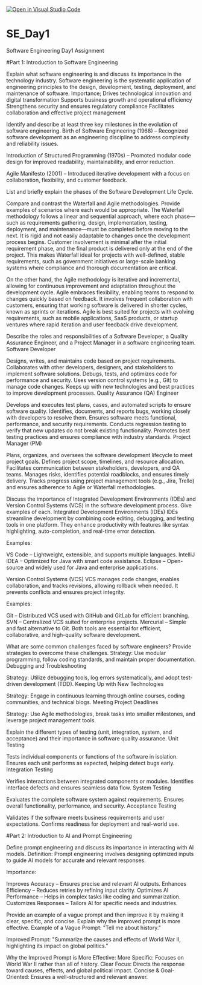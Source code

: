 [![Open in Visual Studio Code](https://classroom.github.com/assets/open-in-vscode-2e0aaae1b6195c2367325f4f02e2d04e9abb55f0b24a779b69b11b9e10269abc.svg)](https://classroom.github.com/online_ide?assignment_repo_id=18434465&assignment_repo_type=AssignmentRepo)
# SE_Day1
Software Engineering Day1 Assignment

#Part 1: Introduction to Software Engineering

Explain what software engineering is and discuss its importance in the technology industry.
 Software engineering is the systematic application of engineering principles to the design, development, testing, deployment, and maintenance of software.
 Importance;
Drives technological innovation and digital transformation
Supports business growth and operational efficiency
Strengthens security and ensures regulatory compliance
Facilitates collaboration and effective project management


Identify and describe at least three key milestones in the evolution of software engineering.
Birth of Software Engineering (1968) – Recognized software development as an engineering discipline to address complexity and reliability issues.

Introduction of Structured Programming (1970s) – Promoted modular code design for improved readability, maintainability, and error reduction.

Agile Manifesto (2001) – Introduced iterative development with a focus on collaboration, flexibility, and customer feedback.


List and briefly explain the phases of the Software Development Life Cycle.


Compare and contrast the Waterfall and Agile methodologies. Provide examples of scenarios where each would be appropriate.
The Waterfall methodology follows a linear and sequential approach, where each phase—such as requirements gathering, design, implementation, testing, deployment, and maintenance—must be completed before moving to the next. It is rigid and not easily adaptable to changes once the development process begins. Customer involvement is minimal after the initial requirement phase, and the final product is delivered only at the end of the project. This makes Waterfall ideal for projects with well-defined, stable requirements, such as government initiatives or large-scale banking systems where compliance and thorough documentation are critical.

On the other hand, the Agile methodology is iterative and incremental, allowing for continuous improvement and adaptation throughout the development cycle. Agile embraces flexibility, enabling teams to respond to changes quickly based on feedback. It involves frequent collaboration with customers, ensuring that working software is delivered in shorter cycles, known as sprints or iterations. Agile is best suited for projects with evolving requirements, such as mobile applications, SaaS products, or startup ventures where rapid iteration and user feedback drive development.


Describe the roles and responsibilities of a Software Developer, a Quality Assurance Engineer, and a Project Manager in a software engineering team.
Software Developer

Designs, writes, and maintains code based on project requirements.
Collaborates with other developers, designers, and stakeholders to implement software solutions.
Debugs, tests, and optimizes code for performance and security.
Uses version control systems (e.g., Git) to manage code changes.
Keeps up with new technologies and best practices to improve development processes.
Quality Assurance (QA) Engineer

Develops and executes test plans, cases, and automated scripts to ensure software quality.
Identifies, documents, and reports bugs, working closely with developers to resolve them.
Ensures software meets functional, performance, and security requirements.
Conducts regression testing to verify that new updates do not break existing functionality.
Promotes best testing practices and ensures compliance with industry standards.
Project Manager (PM)

Plans, organizes, and oversees the software development lifecycle to meet project goals.
Defines project scope, timelines, and resource allocation.
Facilitates communication between stakeholders, developers, and QA teams.
Manages risks, identifies potential roadblocks, and ensures timely delivery.
Tracks progress using project management tools (e.g., Jira, Trello) and ensures adherence to Agile or Waterfall methodologies.


Discuss the importance of Integrated Development Environments (IDEs) and Version Control Systems (VCS) in the software development process. Give examples of each.
Integrated Development Environments (IDEs)
IDEs streamline development by combining code editing, debugging, and testing tools in one platform. They enhance productivity with features like syntax highlighting, auto-completion, and real-time error detection.

Examples:

VS Code – Lightweight, extensible, and supports multiple languages.
IntelliJ IDEA – Optimized for Java with smart code assistance.
Eclipse – Open-source and widely used for Java and enterprise applications.

Version Control Systems (VCS)
VCS manages code changes, enables collaboration, and tracks revisions, allowing rollback when needed. It prevents conflicts and ensures project integrity.

Examples:

Git – Distributed VCS used with GitHub and GitLab for efficient branching.
SVN – Centralized VCS suited for enterprise projects.
Mercurial – Simple and fast alternative to Git.
Both tools are essential for efficient, collaborative, and high-quality software development.

What are some common challenges faced by software engineers? Provide strategies to overcome these challenges.
Strategy: Use modular programming, follow coding standards, and maintain proper documentation.
Debugging and Troubleshooting

Strategy: Utilize debugging tools, log errors systematically, and adopt test-driven development (TDD).
Keeping Up with New Technologies

Strategy: Engage in continuous learning through online courses, coding communities, and technical blogs.
Meeting Project Deadlines

Strategy: Use Agile methodologies, break tasks into smaller milestones, and leverage project management tools.


Explain the different types of testing (unit, integration, system, and acceptance) and their importance in software quality assurance.
Unit Testing

Tests individual components or functions of the software in isolation.
Ensures each unit performs as expected, helping detect bugs early.
Integration Testing

Verifies interactions between integrated components or modules.
Identifies interface defects and ensures seamless data flow.
System Testing

Evaluates the complete software system against requirements.
Ensures overall functionality, performance, and security.
Acceptance Testing

Validates if the software meets business requirements and user expectations.
Confirms readiness for deployment and real-world use.


#Part 2: Introduction to AI and Prompt Engineering


Define prompt engineering and discuss its importance in interacting with AI models.
Definition: Prompt engineering involves designing optimized inputs to guide AI models for accurate and relevant responses.

Importance:

Improves Accuracy – Ensures precise and relevant AI outputs.
Enhances Efficiency – Reduces retries by refining input clarity.
Optimizes AI Performance – Helps in complex tasks like coding and summarization.
Customizes Responses – Tailors AI for specific needs and industries.


Provide an example of a vague prompt and then improve it by making it clear, specific, and concise. Explain why the improved prompt is more effective.
Example of a Vague Prompt:
"Tell me about history."

Improved Prompt:
"Summarize the causes and effects of World War II, highlighting its impact on global politics."

Why the Improved Prompt is More Effective:
More Specific: Focuses on World War II rather than all of history.
Clear Focus: Directs the response toward causes, effects, and global political impact.
Concise & Goal-Oriented: Ensures a well-structured and relevant answer.
